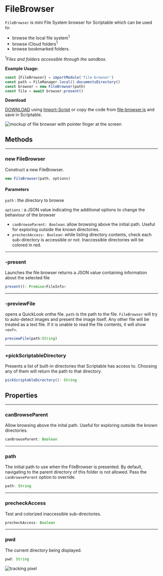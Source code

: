 # FileBrowser

`FileBrowser` is _mini_ File System browser for Scriptable which can be used to:

* browse the local file system<sup>1</sup>
* browse iCloud folders<sup>1</sup>
* browse bookmarked folders.

<sup>1</sup>*Files and folders accessible through the sandbox.*


**Example Usage:**
```javascript
const {FileBrowser} = importModule('file-browser')
const path = FileManager.local().documentsDirectory()
const browser = new FileBrowser(path)
const file = await browser.present()
```


**Download**

[DOWNLOAD](https://open.scriptable.app/run/Import-Script?url=https://github.com/supermamon/scriptable-file-browser/file-browser.js) using [Import-Script](https://github.com/supermamon/scriptable-scripts/tree/master/Import-Script) or copy the code from [file-browser.js](file-browser.js) and save in Scriptable.

![mockup of file browser with pointer finger at the screen](file-browser.jpg)


## Methods

--- 

### new FileBrowser

Construct a new FileBrowser.

```javascript
new FileBrowser(path, options)
```

#### Parameters

`path` : the directory to browse

`options` : a JSON value indicating the additional options to change the behaviour of the browser
- `canBrowseParent: Boolean`: allow browsing above the initial path. Useful for exploring outside the known directories.
- `precheckAccess: Boolean`: while listing directory contents, check each sub-directory is accessible or not. Inaccessible directories will be colored in red.

---

### -present

Launches the file browser returns a JSON value containing information about the selected file

```javascript
present(): Promise<FileInfo>
````

---

### -previewFile

opens a QuickLook onthe file. `path` is the path to the file. `FileBrowser` will try to auto-detect images and present the image itself. Any other file will be treated as a text file. If it is unable to read the file contents, it will show `<eof>`.

```javascript
previewFile(path:String)
```

---

### +pickScriptableDirectory

Presents a list of built-in directories that Scriptable has access to. Choosing any of them will return the path to that directory.

```javascript
pickScriptableDirectory(): String
```

## Properties

--- 

### canBrowseParent

Allow browsing above the inital path. Useful for exploring outside the known directories.

```javascript
canBrowseParent: Boolean
```

--- 

### path

The initial path to use when the FileBrowser is presented. By default, navigating to the parent directory of this folder is not allowed. Pass the `canBrowseParent` option to override.

```javascript
path: String
```

--- 

### precheckAccess

Test and colorized inaccessible sub-directories.

```javascript
precheckAccess: Boolean
```

--- 

### pwd

The current directory being displayed.

```javascript
pwd: String
```

![tracking pixel](https://lynks.cc/ghfilebrowser/track)